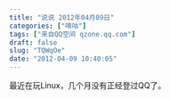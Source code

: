 ```yaml
---
title: "说说 2012年04月09日"
categories: ["嘀咕"]
tags: ["来自QQ空间 qzone.qq.com"]
draft: false
slug: "TQWqOe"
date: "2012-04-09 10:40:05"
---
```


最近在玩Linux，几个月没有正经登过QQ了。
